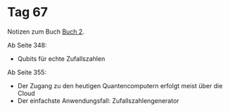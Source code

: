 # Tag 67

Notizen zum Buch [Buch 2](../Buch2.md).

Ab Seite 348:
* Qubits für echte Zufallszahlen

Ab Seite 355:
* Der Zugang zu den heutigen Quantencomputern erfolgt meist über die Cloud
* Der einfachste Anwendungsfall: Zufallszahlengenerator

